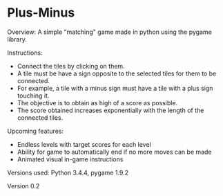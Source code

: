 # Plus-Minus
Overview: A simple "matching" game made in python using the pygame library.

Instructions:
* Connect the tiles by clicking on them.
* A tile must be have a sign opposite to the selected tiles for them to be connected.
* For example, a tile with a minus sign must have a tile with a plus sign touching it.
* The objective is to obtain as high of a score as possible.
* The score obtained increases exponentially with the length of the connected tiles.

Upcoming features:
* Endless levels with target scores for each level
* Ability for game to automatically end if no more moves can be made
* Animated visual in-game instructions

Versions used: Python 3.4.4, pygame 1.9.2

Version 0.2
